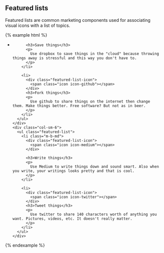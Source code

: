 ## Featured lists

Featured lists are common marketing components used for associating visual icons with a list of topics.

{% example html %}
<div class="container-fluid">
  <div class="row">
    <div class="col-sm-6">
      <ul class="featured-list">
        <li class="m-b-md">
          <div class="featured-list-icon">
            <span class="icon icon-dropbox"></span>
          </div>

          <h3>Save things</h3>
          <p>
            Use dropbox to save things in the "cloud" because throwing things away is stressful and this way you don't have to.
          </p>
        </li>

        <li>
          <div class="featured-list-icon">
            <span class="icon icon-github"></span>
          </div>
          <h3>Fork things</h3>
          <p>
            Use github to share things on the internet then change them. Make things better. Free software? But not as in beer.
          </p>
        </li>
      </ul>
    </div>
    <div class="col-sm-6">
      <ul class="featured-list">
        <li class="m-b-md">
          <div class="featured-list-icon">
            <span class="icon icon-medium"></span>
          </div>

          <h3>Write things</h3>
          <p>
            Use Medium to write things down and sound smart. Also when you write, your writings looks pretty and that is cool.
          </p>
        </li>

        <li>
          <div class="featured-list-icon">
            <span class="icon icon-twitter"></span>
          </div>
          <h3>Tweet things</h3>
          <p>
            Use twitter to share 140 characters worth of anything you want. Pictures, videos, etc. It doesn't really matter.
          </p>
        </li>
      </ul>
    </div>
  </div>
</div>
{% endexample %}
